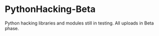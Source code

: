 # PythonHacking-Beta

Python hacking libraries and modules still in testing. All uploads in Beta phase.
